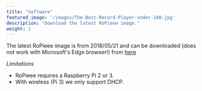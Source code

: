 ```yaml
---
title: "Software"
featured_image: '/images/The-Best-Record-Player-under-100.jpg'
description: "Download the latest RoPieee image."
weight: 2
---
```

The latest RoPieee image is from 2018/05/21 and can be downloaded (does not work with Microsoft's Edge browser!) from [here](http://image.ropieee.org/ropieee-20180521.img)

*Limitations*

- RoPieee requires a Raspberry Pi 2 or 3.
- With wireless (Pi 3) we only support DHCP.
